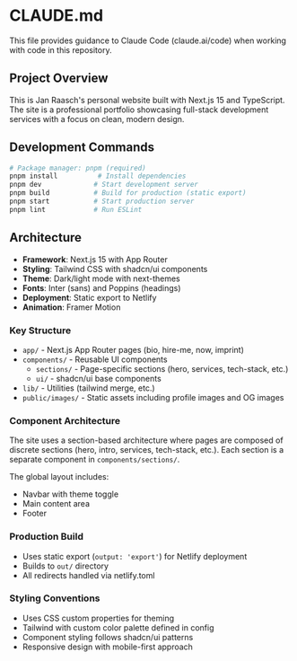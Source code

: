 # CLAUDE.md

This file provides guidance to Claude Code (claude.ai/code) when working with code in this repository.

## Project Overview

This is Jan Raasch's personal website built with Next.js 15 and TypeScript. The site is a professional portfolio showcasing full-stack development services with a focus on clean, modern design.

## Development Commands

```bash
# Package manager: pnpm (required)
pnpm install          # Install dependencies
pnpm dev             # Start development server
pnpm build           # Build for production (static export)
pnpm start           # Start production server
pnpm lint            # Run ESLint
```

## Architecture

- **Framework**: Next.js 15 with App Router
- **Styling**: Tailwind CSS with shadcn/ui components
- **Theme**: Dark/light mode with next-themes
- **Fonts**: Inter (sans) and Poppins (headings)
- **Deployment**: Static export to Netlify
- **Animation**: Framer Motion

### Key Structure

- `app/` - Next.js App Router pages (bio, hire-me, now, imprint)
- `components/` - Reusable UI components
  - `sections/` - Page-specific sections (hero, services, tech-stack, etc.)
  - `ui/` - shadcn/ui base components
- `lib/` - Utilities (tailwind merge, etc.)
- `public/images/` - Static assets including profile images and OG images

### Component Architecture

The site uses a section-based architecture where pages are composed of discrete sections (hero, intro, services, tech-stack, etc.). Each section is a separate component in `components/sections/`.

The global layout includes:
- Navbar with theme toggle
- Main content area
- Footer

### Production Build

- Uses static export (`output: 'export'`) for Netlify deployment
- Builds to `out/` directory
- All redirects handled via netlify.toml

### Styling Conventions

- Uses CSS custom properties for theming
- Tailwind with custom color palette defined in config
- Component styling follows shadcn/ui patterns
- Responsive design with mobile-first approach
